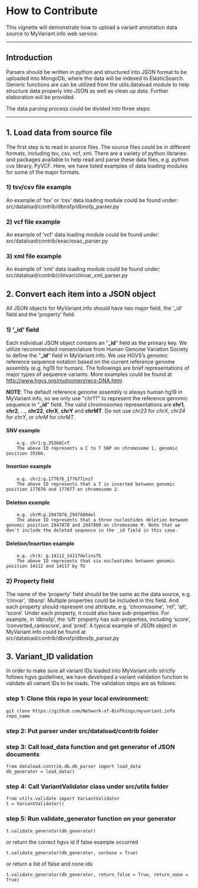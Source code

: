 # How to Contribute

This vignette will demonstrate how to upload a variant annotation data source to MyVariant.info web service. 

----
## Introduction
Parsers should be written in python and structured into JSON format to be uploaded into MongoDb, where the data will be indexed to ElasticSearch. Generic functions are can be utilized from the utils.dataload module to help structure data properly into JSON as well as clean up data. Further elaboration will be provided. 

The data parsing process could be divided into three steps:

----
## 1. Load data from source file
The first step is to read in source files. The source files could be in different formats, including tsv, csv, vcf, xml. There are a variety of python libraries and packages available to help read and parse these data files, e.g. python cvs library, PyVCF. Here, we have listed examples of data loading modules for some of the major formats.

### 1) tsv/csv file example
An example of ‘tsv’ or ‘csv’ data loading module could be found under: src/dataload/contrib/dbnsfp/dbnsfp_parser.py

### 2) vcf file example
An example of ‘vcf’ data loading module could be found under: src/dataload/contrib/exac/exac_parser.py

### 3) xml file example
An example of ‘xml’ data loading module could be found under: src/dataload/contrib/clinvar/clinvar_xml_parser.py

## 2. Convert each item into a JSON object
All JSON objects for MyVariant.info should have two major field, the ‘_id’ field and the ‘property’ field.

### 1) ’_id’ field
Each individual JSON object contains an "**_id**" field as the primary key. We utilize recommended nomenclature from Human Genome Variation Society to define the "**_id**" field in MyVariant.info. We use HGVS’s genomic reference sequence notation based on the current reference genome assembly (e.g. hg19 for human). The followings are brief representations of major types of sequence variants. More examples could be found at http://www.hgvs.org/mutnomen/recs-DNA.html.

**NOTE**: The default reference genome assembly is always human hg19 in MyVariant.info, so we only use "chr??" to represent the reference genomic sequence in "**_id**" field. The valid chromosomes representations are **chr1**, **chr2**, ..., **chr22**, **chrX**, **chrY** and **chrMT**. Do not use *chr23* for *chrX*, *chr24* for *chrY*, or *chrM* for *chrMT*.


#### SNV example
	    e.g. chr1:g.35366C>T
   	    The above ID represents a C to T SNP on chromosome 1, genomic position 35366.

#### Insertion example
	    e.g. chr2:g.177676_177677insT 
	    The above ID represents that a T is inserted between genomic position 177676 and 177677 on chromosome 2.

#### Deletion example
  	    e.g. chrM:g.2947878_2947880del
	    The above ID represents that a three nucleotides deletion between genomic position 2947878 and 2947880 on chromosome M. Note that we don't include the deleted sequence in the _id field in this case.

#### Deletion/Insertion example
	    e.g. chrX: g.14112_14117delinsTG
	    The above ID represents that six nucleotides between genomic position 14112 and 14117 by TG

### 2) Property field
The name of the ‘property’ field should be the same as the data source, e.g. ‘clinvar’, ‘dbsnp’. Multiple properties could be included in this field. And each property should represent one attribute, e.g. ‘chromosome’, ‘ref’, ‘alt’, ‘score’. Under each property, it could also have sub-properties. For example, in ‘dbnsfp’, the ‘sift’ property has sub-properties, including ‘score’, ‘converted_rankscore’, and ‘pred’. 
A typical example of JSON object in MyVariant.info could be found at src/dataload/contrib/dbnsfp/dbnsfp_parser.py

## 3. Variant_ID validation
In order to make sure all variant IDs loaded into MyVariant.info strictly follows hgvs guidelines, we have developed a variant validation function to validate all variant IDs to be loads. The validation steps are as follows:

### step 1: Clone this repo in your local environment:


    git clone https://github.com/Network-of-BioThings/myvariant.info repo_name


### step 2: Put parser under src/dataload/contrib folder


### step 3: Call load_data function and get generator of JSON documents


    from dataload.contrib.db.db_parser import load_data
    db_generator = load_data()


### step 4: Call VariantValidator class under src/utils folder


    from utils.validate import VariantValidator
    t = VariantValidator()



### step 5: Run validate_generator function on your generator


    t.validate_generator(db_generator)


or return the correct hgvs id if false example occurred

    t.validate_generator(db_generator, verbose = True)


or return a list of false and none ids

    t.validate_generator(db_generator, return_false = True, return_none = True)


